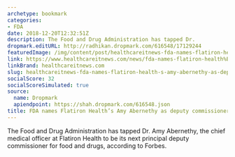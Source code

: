 ```yaml
---
archetype: bookmark
categories:
- FDA
date: 2018-12-20T12:32:51Z
description: The Food and Drug Administration has tapped Dr.
dropmark.editURL: http://radhikan.dropmark.com/616548/17129244
featuredImage: /img/content/post/healthcareitnews-fda-names-flatiron-health-s-amy-abernethy-as-deputy-commissioner.JPG
link: https://www.healthcareitnews.com/news/fda-names-flatiron-health%E2%80%99s-amy-abernethy-deputy-commissioner
linkBrand: healthcareitnews.com
slug: healthcareitnews-fda-names-flatiron-health-s-amy-abernethy-as-deputy-commissioner
socialScore: 32
socialScoreSimulated: true
source:
  name: Dropmark
  apiendpoint: https://shah.dropmark.com/616548.json
title: FDA names Flatiron Health’s Amy Abernethy as deputy commissioner
---
```

The Food and Drug Administration has tapped Dr. Amy Abernethy, the chief medical officer at Flatiron Health to be its next principal deputy commissioner for food and drugs, according to Forbes.


